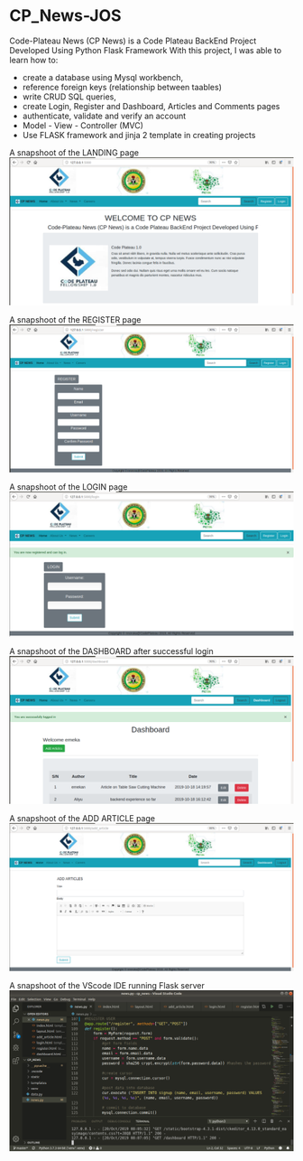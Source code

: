 # CP_News-JOS
Code-Plateau News (CP News) is a Code Plateau BackEnd Project Developed Using Python Flask Framework
With this project, I was able to learn how to:
  * create a database using Mysql workbench, 
  * reference foreign keys (relationship between taables)
  * write CRUD SQL queries,
  * create Login, Register and Dashboard, Articles and Comments pages
  * authenticate, validate and verify an account
  * Model - View - Controller (MVC)
  * Use FLASK framework and jinja 2 template in creating projects
  
A snapshoot of the LANDING page <img src="/static/bootstrap-4.3.1-dist/images/screen0.png">

A snapshoot of the REGISTER page <img src="/static/bootstrap-4.3.1-dist/images/screen1.png">

A snapshoot of the LOGIN page <img src="/static/bootstrap-4.3.1-dist/images/screen2a.png">

A snapshoot of the DASHBOARD after successful login <img src="/static/bootstrap-4.3.1-dist/images/screen2.png">

A snapshoot of the ADD ARTICLE page <img src="/static/bootstrap-4.3.1-dist/images/screen5.png">

A snapshoot of the VScode IDE running Flask server <img src="/static/bootstrap-4.3.1-dist/images/screen6.png">
